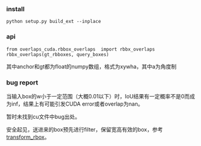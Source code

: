 ### install

```
python setup.py build_ext --inplace
```

### api

```
from overlaps_cuda.rbbox_overlaps  import rbbx_overlaps
rbbx_overlaps(gt_rbboxes, query_boxes)
```

其中anchor和gt都为float的numpy数组，格式为xywha，其中a为角度制

### bug report

当输入box的w小于一定范围（大概0.01以下）时，IoU结果有一定概率不是0而成为inf，结果上有可能引发CUDA error或者overlap为nan。

暂时未找到cu文件中bug出处。

安全起见，送进来的box预先进行filter，保留宽高有效的box，参考[transform_rbox](https://github.com/ming71/toolbox/blob/master/rotation/transform_rbox.py)。

